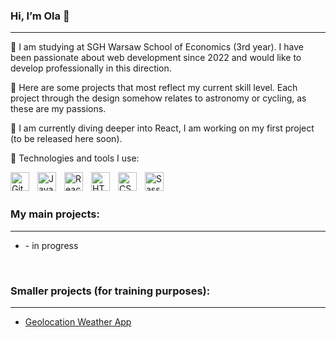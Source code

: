 ### Hi, I’m Ola :wave:
---
:rocket: I am studying at SGH Warsaw School of Economics (3rd year). I have been passionate about web development since 2022 and would like to develop professionally in this direction.

:rocket: Here are some projects that most reflect my current skill level. Each project through the design somehow relates to astronomy or cycling, as these are my passions.

:rocket: I am currently diving deeper into React, I am working on my first project (to be released here soon).
          
:rocket: Technologies and tools I use:

<img align="left" alt="Git" width="30px" style="padding-right:10px;" src="https://cdn.jsdelivr.net/gh/devicons/devicon/icons/git/git-original.svg" />           
<img align="left" alt="JavaScript" width="30px" style="padding-right:10px;" src="https://cdn.jsdelivr.net/gh/devicons/devicon/icons/javascript/javascript-original.svg" />
<img align="left" alt="React" width="30px" style="padding-right:10px;" src="https://cdn.jsdelivr.net/gh/devicons/devicon/icons/react/react-original.svg" />
<img align="left" alt="HTML" width="30px" style="padding-right:10px;" src="https://cdn.jsdelivr.net/gh/devicons/devicon/icons/html5/html5-plain.svg" />
<img align="left" alt="CSS" width="30px" style="padding-right:10px;" src="https://cdn.jsdelivr.net/gh/devicons/devicon/icons/css3/css3-plain.svg" />
<img align="left" alt="Sass" width="30px" style="padding-right:10px;" src="https://cdn.jsdelivr.net/gh/devicons/devicon/icons/sass/sass-original.svg" />


<br><br>



### My main projects:
---
- []() - in progress


<br>

### Smaller projects (for training purposes):
---

- [Geolocation Weather App](https://rvbos.github.io/geolocation-weather-app/)


